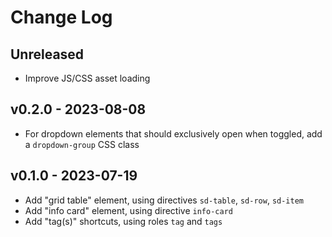 # Change Log

## Unreleased

- Improve JS/CSS asset loading

## v0.2.0 - 2023-08-08

- For dropdown elements that should exclusively open when toggled,
  add a `dropdown-group` CSS class

## v0.1.0 - 2023-07-19

- Add "grid table" element, using directives `sd-table`, `sd-row`, `sd-item`
- Add "info card" element, using directive `info-card`
- Add "tag(s)" shortcuts, using roles `tag` and `tags`
